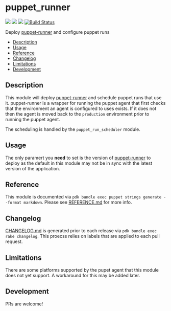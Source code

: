 # puppet_runner

![](https://img.shields.io/puppetforge/pdk-version/ploperations/puppet_runner.svg?style=popout)
![](https://img.shields.io/puppetforge/v/ploperations/puppet_runner.svg?style=popout)
![](https://img.shields.io/puppetforge/dt/ploperations/puppet_runner.svg?style=popout)
[![Build Status](https://github.com/ploperations/ploperations-puppet_runner/actions/workflows/pr_test.yml/badge.svg?branch=main)](https://github.com/ploperations/ploperations-puppet_runner/actions/workflows/pr_test.yml)

Deploy [puppet-runner](https://github.com/ploperations/puppet-runner) and configure puppet runs

- [Description](#description)
- [Usage](#usage)
- [Reference](#reference)
- [Changelog](#changelog)
- [Limitations](#limitations)
- [Development](#development)

## Description

This module will deploy [puppet-runner](https://github.com/ploperations/puppet-runner) and schedule puppet runs that use it. puppet-runner is a wrapper for running the puppet agent that first checks that the environment an agent is configured to uses exists. If it does not then the agent is moved back to the `production` environment prior to running the puppet agent.

The scheduling is handled by the `puppet_run_scheduler` module.

## Usage

The only paramert you **need** to set is the version of [puppet-runner](https://github.com/ploperations/puppet-runner) to deploy as the default in this module may not be in sync with the latest version of the application.

## Reference

This module is documented via `pdk bundle exec puppet strings generate --format markdown`. Please see [REFERENCE.md](REFERENCE.md) for more info.

## Changelog

[CHANGELOG.md](CHANGELOG.md) is generated prior to each release via `pdk bundle exec rake changelog`. This proecss relies on labels that are applied to each pull request.

## Limitations

There are some platforms supported by the pupet agent that this module does not yet support. A workaround for this may be added later.

## Development

PRs are welcome!
